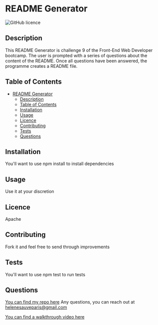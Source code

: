 # README Generator
![GitHub licence](https://img.shields.io/badge/licence-Apache-blue.svg)

## Description
This README Generator is challenge 9 of the Front-End Web Developer bootcamp. The user is prompted with a series of questions about the content of the README. Once all questions have been answered, the programme creates a README file.
## Table of Contents
- [README Generator](#readme-generator)
  - [Description](#description)
  - [Table of Contents](#table-of-contents)
  - [Installation](#installation)
  - [Usage](#usage)
  - [Licence](#licence)
  - [Contributing](#contributing)
  - [Tests](#tests)
  - [Questions](#questions)

## Installation
You'll want to use npm install to install dependencies
## Usage
Use it at your discretion
## Licence
Apache
## Contributing
Fork it and feel free to send through improvements
## Tests
You'll want to use npm test to run tests
## Questions
[You can find my repo here](https://www.github.com/helenesauve/readme-generator)
Any questions, you can reach out at helenesauveparis@gmail.com

[You can find a walkthrough video here](https://drive.google.com/file/d/1Aw4SfOYLqbFzHCOb-jQWw1_m6bj86GGH/view)
